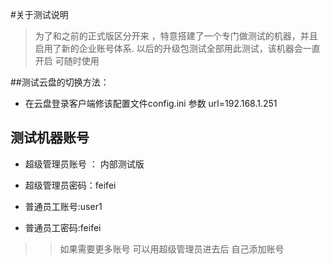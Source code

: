 #关于测试说明

>为了和之前的正式版区分开来 ，特意搭建了一个专门做测试的机器，并且启用了新的企业账号体系.
以后的升级包测试全部用此测试，该机器会一直开启 可随时使用


##测试云盘的切换方法：
 - 在云盘登录客户端修该配置文件config.ini 参数 url=192.168.1.251

## 测试机器账号
  
- 超级管理员账号 ： 内部测试版
- 超级管理员密码：feifei


- 普通员工账号:user1
- 普通员工密码:feifei

>> 如果需要更多账号 可以用超级管理员进去后 自己添加账号 
